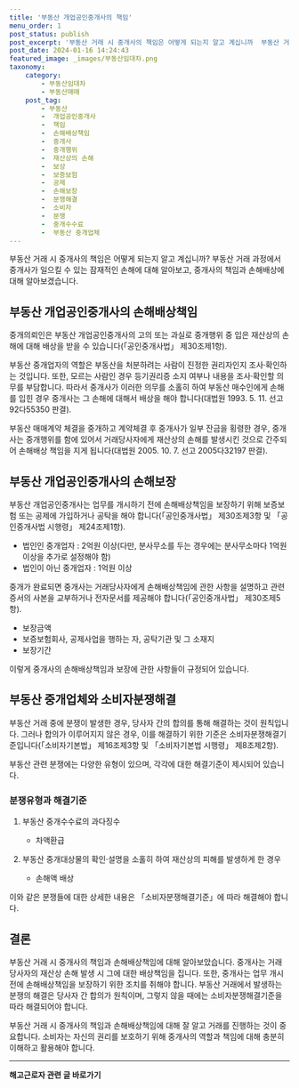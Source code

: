 ```yaml
---
title: '부동산 개업공인중개사의 책임'
menu_order: 1
post_status: publish
post_excerpt: '부동산 거래 시 중개사의 책임은 어떻게 되는지 알고 계십니까  부동산 거래 과정에서 중개사가 일으킬 수 있는 잠재적인 손해에 대해 알아보고, 중개사의 책임과 손해배상에 대해 알아보겠습니다.'
post_date: 2024-01-16 14:24:43
featured_image: _images/부동산임대차.png
taxonomy:
    category:
        - 부동산임대차
        - 부동산매매
    post_tag:
        - 부동산
        -  개업공인중개사
        -  책임
        -  손해배상책임
        -  중개사
        -  중개행위
        -  재산상의 손해
        -  보상
        -  보증보험
        -  공제
        -  손해보장
        -  분쟁해결
        -  소비자
        -  분쟁
        -  중개수수료
        -  부동산 중개업체
---
```



부동산 거래 시 중개사의 책임은 어떻게 되는지 알고 계십니까? 부동산 거래 과정에서 중개사가 일으킬 수 있는 잠재적인 손해에 대해 알아보고, 중개사의 책임과 손해배상에 대해 알아보겠습니다.

## 부동산 개업공인중개사의 손해배상책임

중개의뢰인은 부동산 개업공인중개사의 고의 또는 과실로 중개행위 중 입은 재산상의 손해에 대해 배상을 받을 수 있습니다(「공인중개사법」 제30조제1항).

부동산 중개업자의 역할은 부동산을 처분하려는 사람이 진정한 권리자인지 조사·확인하는 것입니다. 또한, 모르는 사람인 경우 등기권리증 소지 여부나 내용을 조사·확인할 의무를 부담합니다. 따라서 중개사가 이러한 의무를 소홀히 하여 부동산 매수인에게 손해를 입힌 경우 중개사는 그 손해에 대해서 배상을 해야 합니다(대법원 1993. 5. 11. 선고 92다55350 판결).

부동산 매매계약 체결을 중개하고 계약체결 후 중개사가 일부 잔금을 횡령한 경우, 중개사는 중개행위를 함에 있어서 거래당사자에게 재산상의 손해를 발생시킨 것으로 간주되어 손해배상 책임을 지게 됩니다(대법원 2005. 10. 7. 선고 2005다32197 판결).

## 부동산 개업공인중개사의 손해보장

부동산 개업공인중개사는 업무를 개시하기 전에 손해배상책임을 보장하기 위해 보증보험 또는 공제에 가입하거나 공탁을 해야 합니다(「공인중개사법」 제30조제3항 및 「공인중개사법 시행령」 제24조제1항).

- 법인인 중개업자 : 2억원 이상(다만, 분사무소를 두는 경우에는 분사무소마다 1억원 이상을 추가로 설정해야 함)
- 법인이 아닌 중개업자 : 1억원 이상

중개가 완료되면 중개사는 거래당사자에게 손해배상책임에 관한 사항을 설명하고 관련 증서의 사본을 교부하거나 전자문서를 제공해야 합니다(「공인중개사법」 제30조제5항).

- 보장금액
- 보증보험회사, 공제사업을 행하는 자, 공탁기관 및 그 소재지
- 보장기간

이렇게 중개사의 손해배상책임과 보장에 관한 사항들이 규정되어 있습니다.

## 부동산 중개업체와 소비자분쟁해결

부동산 거래 중에 분쟁이 발생한 경우, 당사자 간의 합의를 통해 해결하는 것이 원칙입니다. 그러나 합의가 이루어지지 않은 경우, 이를 해결하기 위한 기준은 소비자분쟁해결기준입니다(「소비자기본법」 제16조제3항 및 「소비자기본법 시행령」 제8조제2항).

부동산 관련 분쟁에는 다양한 유형이 있으며, 각각에 대한 해결기준이 제시되어 있습니다.

### 분쟁유형과 해결기준

1. 부동산 중개수수료의 과다징수
   - 차액환급

2. 부동산 중개대상물의 확인·설명을 소홀히 하여 재산상의 피해를 발생하게 한 경우
   - 손해액 배상

이와 같은 분쟁들에 대한 상세한 내용은 「소비자분쟁해결기준」에 따라 해결해야 합니다.

## 결론

부동산 거래 시 중개사의 책임과 손해배상책임에 대해 알아보았습니다. 중개사는 거래 당사자의 재산상 손해 발생 시 그에 대한 배상책임을 집니다. 또한, 중개사는 업무 개시 전에 손해배상책임을 보장하기 위한 조치를 취해야 합니다. 부동산 거래에서 발생하는 분쟁의 해결은 당사자 간 합의가 원칙이며, 그렇지 않을 때에는 소비자분쟁해결기준을 따라 해결되어야 합니다.

부동산 거래 시 중개사의 책임과 손해배상책임에 대해 잘 알고 거래를 진행하는 것이 중요합니다. 소비자는 자신의 권리를 보호하기 위해 중개사의 역할과 책임에 대해 충분히 이해하고 활용해야 합니다.
<!-- wp:separator -->
<hr class="wp-block-separator has-alpha-channel-opacity"/>
<!-- /wp:separator -->

<!-- wp:group {"backgroundColor":"base","layout":{"type":"constrained"}} -->
<div class="wp-block-group has-base-background-color has-background"><!-- wp:paragraph {"align":"center","fontSize":"medium"} -->
<p class="has-text-align-center has-large-font-size"><strong>해고근로자 관련 글 바로가기</strong></p>
<!-- /wp:paragraph -->


<!-- wp:latest-posts
{"categories":[{"id":12660,"count":19,"description":"","link":"https://uknowlaw.com/category/%ed%95%b4%ea%b3%a0%ea%b7%bc%eb%a1%9c%ec%9e%90/","name":"해고근로자","slug":"해고근로자","taxonomy":"category","parent":0,"meta":[],"_links":{"self":[{"href":"https://uknowlaw.com/wp-json/wp/v2/categories/12660"}],"collection":[{"href":"https://uknowlaw.com/wp-json/wp/v2/categories"}],"about":[{"href":"https://uknowlaw.com/wp-json/wp/v2/taxonomies/category"}],"wp:post_type":[{"href":"https://uknowlaw.com/wp-json/wp/v2/posts?categories=12660"}],"curies":[{"name":"wp","href":"https://api.w.org/{rel}","templated":true}]}}],"postsToShow":100,"excerptLength":28,"postLayout":"grid","columns":2,"featuredImageAlign":"left","featuredImageSizeSlug":"large","fontSize":"small"} /--></div>
<!-- /wp:group -->
